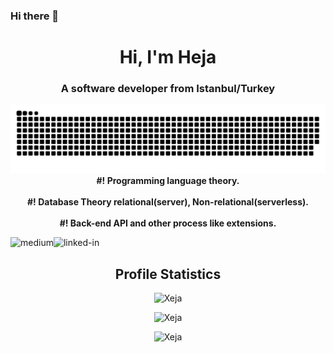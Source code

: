 ### Hi there 👋

 
<h1 align="center">Hi, I'm Heja</h1>
<h3 align="center">A software developer from Istanbul/Turkey</h3>

<div align="center">
  <a href="https://discord.gg/F6F7KgK">
  <img  src="https://github.com/1999AZZAR/1999AZZAR/blob/main/resources/img/grid-snake.svg"
       alt="snake" /></a>
</div>

<div align="center"><b>#! Programming language theory.</b></div>
<br>
<div align="center"><b>#! Database Theory relational(server), Non-relational(serverless).</b></div>
<br>
<div align="center"><b>#! Back-end API and other process like extensions.</b></div>
 
 
 <a href="https://medium.com/@Xejaa" rel="nofollow"><img alt="medium" src="https://camo.githubusercontent.com/49c80c79c674e543c2c7c2ee7930cc15791f4bd56da17c4b3c91c273349bef8d/68747470733a2f2f696d672e736869656c64732e696f2f62616467652f6d656469756d2d2532333132313030452e7376673f267374796c653d666f722d7468652d6261646765266c6f676f3d6d656469756d266c6f676f436f6c6f723d7768697465" data-canonical-src="https://img.shields.io/badge/medium-%2312100E.svg?&amp;style=for-the-badge&amp;logo=medium&amp;logoColor=white" style="max-width: 100%;" align="left"></a>
    
 <a href="https://www.linkedin.com/in/heja-arslan-45065020a/" rel="nofollow"><img alt="linked-in" src="https://camo.githubusercontent.com/a493f6833f99fb3c85788d6d9305e6b7a42b838e5ee5d138fd9a8214a7e77472/68747470733a2f2f696d672e736869656c64732e696f2f62616467652f6c696e6b6564696e2d2532333030373742352e7376673f267374796c653d666f722d7468652d6261646765266c6f676f3d6c696e6b6564696e266c6f676f436f6c6f723d7768697465" data-canonical-src="https://img.shields.io/badge/linkedin-%230077B5.svg?&amp;style=for-the-badge&amp;logo=linkedin&amp;logoColor=white" style="max-width: 100%;" align="left"></a>
 
  
 
 
<br>
<h2 align="center">Profile Statistics</h2>
<p align="center"> <img src="https://github-readme-stats.vercel.app/api?username=schart&theme=radical&hide=prs,issues" alt="Xeja" /> </p>
<p align="center"> <img src="https://github-readme-stats.vercel.app/api/top-langs/?username=schart&layout=compact&theme=radical" alt="Xeja"/> </p>
<p align="center"> <img src="https://komarev.com/ghpvc/?username=schart&label=Profile%20Views&color=0e75b6&style=flat" alt="Xeja" /> </p>
 
 
